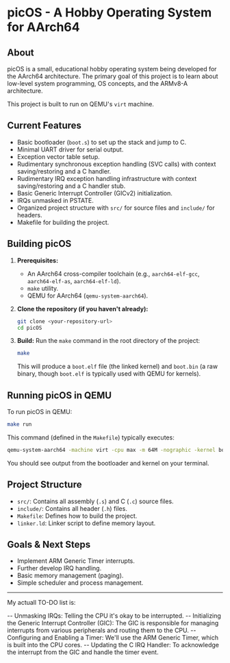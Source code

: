 # picOS - A Hobby Operating System for AArch64

## About

picOS is a small, educational hobby operating system being developed for the AArch64 architecture. The primary goal of this project is to learn about low-level system programming, OS concepts, and the ARMv8-A architecture.

This project is built to run on QEMU's `virt` machine.

## Current Features

*   Basic bootloader (`boot.s`) to set up the stack and jump to C.
*   Minimal UART driver for serial output.
*   Exception vector table setup.
*   Rudimentary synchronous exception handling (SVC calls) with context saving/restoring and a C handler.
*   Rudimentary IRQ exception handling infrastructure with context saving/restoring and a C handler stub.
*   Basic Generic Interrupt Controller (GICv2) initialization.
*   IRQs unmasked in PSTATE.
*   Organized project structure with `src/` for source files and `include/` for headers.
*   Makefile for building the project.

## Building picOS

1.  **Prerequisites:**
    *   An AArch64 cross-compiler toolchain (e.g., `aarch64-elf-gcc`, `aarch64-elf-as`, `aarch64-elf-ld`).
    *   `make` utility.
    *   QEMU for AArch64 (`qemu-system-aarch64`).

2.  **Clone the repository (if you haven't already):**
    ```sh
    git clone <your-repository-url>
    cd picOS
    ```

3.  **Build:**
    Run the `make` command in the root directory of the project:
    ```sh
    make
    ```
    This will produce a `boot.elf` file (the linked kernel) and `boot.bin` (a raw binary, though `boot.elf` is typically used with QEMU for kernels).

## Running picOS in QEMU

To run picOS in QEMU:

```sh
make run
```

This command (defined in the `Makefile`) typically executes:
```sh
qemu-system-aarch64 -machine virt -cpu max -m 64M -nographic -kernel boot.elf
```

You should see output from the bootloader and kernel on your terminal.

## Project Structure

*   `src/`: Contains all assembly (`.s`) and C (`.c`) source files.
*   `include/`: Contains all header (`.h`) files.
*   `Makefile`: Defines how to build the project.
*   `linker.ld`: Linker script to define memory layout.

## Goals & Next Steps

*   Implement ARM Generic Timer interrupts.
*   Further develop IRQ handling.
*   Basic memory management (paging).
*   Simple scheduler and process management.
----------------------------------------------------------------------

My actuall TO-DO list is:

-- Unmasking IRQs: Telling the CPU it's okay to be interrupted.
-- Initializing the Generic Interrupt Controller (GIC): The GIC is responsible for managing interrupts from various peripherals and routing them to the CPU.
-- Configuring and Enabling a Timer: We'll use the ARM Generic Timer, which is built into the CPU cores.
-- Updating the C IRQ Handler: To acknowledge the interrupt from the GIC and handle the timer event.